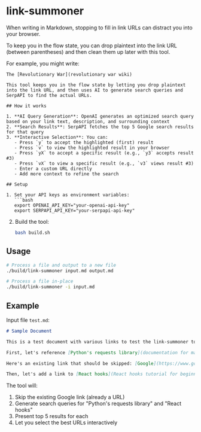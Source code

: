 # link-summoner
When writing in Markdown, stopping to fill in link URLs can distract you into your browser.

To keep you in the flow state, you can drop plaintext into the link URL (between parentheses) and then clean them up later with this tool.

For example, you might write:

```
The [Revolutionary War](revolutionary war wiki)

This tool keeps you in the flow state by letting you drop plaintext into the link URL, and then uses AI to generate search queries and SerpAPI to find the actual URLs.

## How it works

1. **AI Query Generation**: OpenAI generates an optimized search query based on your link text, description, and surrounding context
2. **Search Results**: SerpAPI fetches the top 5 Google search results for that query
3. **Interactive Selection**: You can:
   - Press `y` to accept the highlighted (first) result
   - Press `v` to view the highlighted result in your browser
   - Press `yX` to accept a specific result (e.g., `y3` accepts result #3)
   - Press `vX` to view a specific result (e.g., `v3` views result #3)
   - Enter a custom URL directly
   - Add more context to refine the search

## Setup

1. Set your API keys as environment variables:
   ```bash
   export OPENAI_API_KEY="your-openai-api-key"
   export SERPAPI_API_KEY="your-serpapi-api-key"
   ```

2. Build the tool:
   ```bash
   bash build.sh
   ```

## Usage

```bash
# Process a file and output to a new file
./build/link-summoner input.md output.md

# Process a file in-place
./build/link-summoner -i input.md
```

## Example

Input file `test.md`:
```markdown
# Sample Document

This is a test document with various links to test the link-summoner tool.

First, let's reference [Python's requests library](documentation for making HTTP requests in Python).

Here's an existing link that should be skipped: [Google](https://www.google.com).

Then, let's add a link to [React hooks](React hooks tutorial for beginners).
```

The tool will:
1. Skip the existing Google link (already a URL)
2. Generate search queries for "Python's requests library" and "React hooks"
3. Present top 5 results for each
4. Let you select the best URLs interactively
